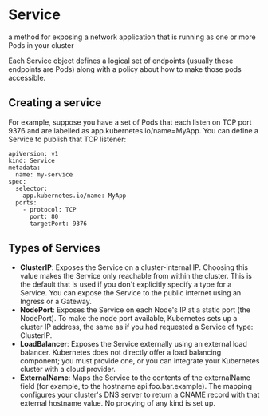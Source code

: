 # Service
a method for exposing a network application that is running as one or more Pods in your cluster

Each Service object defines a logical set of endpoints (usually these endpoints are Pods) along with a policy about how to make those pods accessible.

## Creating a service
For example, suppose you have a set of Pods that each listen on TCP port 9376 and are labelled as app.kubernetes.io/name=MyApp. You can define a Service to publish that TCP listener:

```
apiVersion: v1
kind: Service
metadata:
  name: my-service
spec:
  selector:
    app.kubernetes.io/name: MyApp
  ports:
    - protocol: TCP
      port: 80
      targetPort: 9376
```


## Types of Services
 - **ClusterIP**: Exposes the Service on a cluster-internal IP. Choosing this value makes the Service only reachable from within the cluster. This is the default that is used if you don't explicitly specify a type for a Service. You can expose the Service to the public internet using an Ingress or a Gateway.
- **NodePort**: Exposes the Service on each Node's IP at a static port (the NodePort). To make the node port available, Kubernetes sets up a cluster IP address, the same as if you had requested a Service of type: ClusterIP.
- **LoadBalancer**: Exposes the Service externally using an external load balancer. Kubernetes does not directly offer a load balancing component; you must provide one, or you can integrate your Kubernetes cluster with a cloud provider.
- **ExternalName**: Maps the Service to the contents of the externalName field (for example, to the hostname api.foo.bar.example). The mapping configures your cluster's DNS server to return a CNAME record with that external hostname value. No proxying of any kind is set up.
